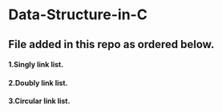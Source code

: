 # Data-Structure-in-C
## File added in this repo as ordered below. 

#### 1.Singly link list.
#### 2.Doubly link list.
#### 3.Circular link list.


